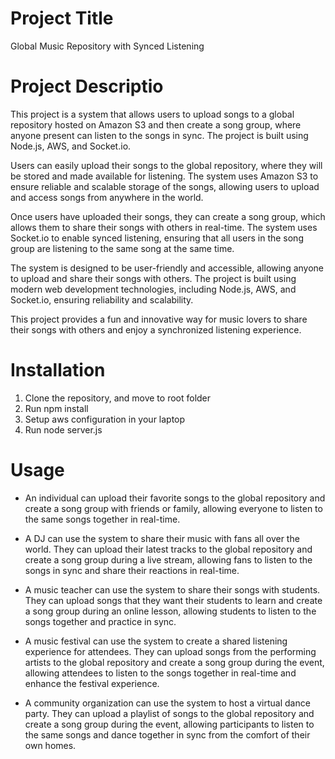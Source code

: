 # Project Title
Global Music Repository with Synced Listening

# Project Descriptio 
This project is a system that allows users to upload songs to a global repository hosted on Amazon S3 and then create a song group, where anyone present can listen to the songs in sync. The project is built using Node.js, AWS, and Socket.io.

Users can easily upload their songs to the global repository, where they will be stored and made available for listening. The system uses Amazon S3 to ensure reliable and scalable storage of the songs, allowing users to upload and access songs from anywhere in the world.

Once users have uploaded their songs, they can create a song group, which allows them to share their songs with others in real-time. The system uses Socket.io to enable synced listening, ensuring that all users in the song group are listening to the same song at the same time.

The system is designed to be user-friendly and accessible, allowing anyone to upload and share their songs with others. The project is built using modern web development technologies, including Node.js, AWS, and Socket.io, ensuring reliability and scalability.

This project provides a fun and innovative way for music lovers to share their songs with others and enjoy a synchronized listening experience.

# Installation
1. Clone the repository, and move to root folder
2. Run npm install
3. Setup aws configuration in your laptop
4. Run node server.js

# Usage
* An individual can upload their favorite songs to the global repository and create a song group with friends or family, allowing everyone to listen to the same songs together in real-time.

* A DJ can use the system to share their music with fans all over the world. They can upload their latest tracks to the global repository and create a song group during a live stream, allowing fans to listen to the songs in sync and share their reactions in real-time.

* A music teacher can use the system to share their songs with students. They can upload songs that they want their students to learn and create a song group during an online lesson, allowing students to listen to the songs together and practice in sync.

* A music festival can use the system to create a shared listening experience for attendees. They can upload songs from the performing artists to the global repository and create a song group during the event, allowing attendees to listen to the songs together in real-time and enhance the festival experience.

* A community organization can use the system to host a virtual dance party. They can upload a playlist of songs to the global repository and create a song group during the event, allowing participants to listen to the same songs and dance together in sync from the comfort of their own homes.

